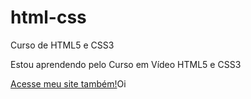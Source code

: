 # html-css
 Curso de HTML5 e CSS3

 Estou aprendendo pelo Curso em Vídeo HTML5 e CSS3

<a href="https://alunogmfs.github.io/html-css/Desafios/d010/index.html">Acesse meu site também!</a>Oi
